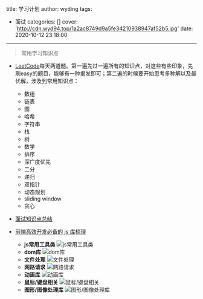 title: 学习计划
author: wyding
tags:
  - 面试
categories: []
cover: 'http://cdn.wyd94.top/1a2ac8749d9a5fe34210938947af52b5.jpg'
date: 2020-10-12 23:18:00
---
> 常用学习知识点

<!-- more -->
- [LeetCode](https://leetcode-cn.com/problemset/all)每天两道题。第一遍先过一遍所有的知识点，对这些有些印象，先刷easy的题目，能够有一种揭发即可；第二遍的时候要开始思考多种解以及最优解，涉及到常用知识点：
	- 数组
   - 链表
   - 图
   - 哈希
   - 字符串
   - 栈
   - 树
   - 数学
   - 排序
   - 深广度优先
   - 二分
   - 递归
   - 双指针
   - 动态规划
   - sliding window
   - 贪心
   
- [面试知识点总结](https://github.com/wydingez/web-interview)
- [前端高效开发必备的 js 库梳理](https://juejin.cn/post/6898962197335490573)
  - **js常用工具类**
	![js常用工具类](/images/pasted-7.png)
  - **dom库**
	![dom库](/images/pasted-8.png)
  - **文件处理**
   ![文件处理](/images/pasted-9.png)
  - **网路请求**
   ![网路请求](/images/pasted-10.png)
  - **动画库**
   ![动画库](/images/pasted-11.png)
  - **鼠标/键盘相关**
   ![鼠标/键盘相关](/images/pasted-12.png)
  - **图形/图像处理库**
   ![图形/图像处理库](/images/pasted-13.png)